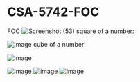 # CSA-5742-FOC
FOC
![Screenshot (53)](https://user-images.githubusercontent.com/113986476/214474439-4ae78c0b-164a-4bce-a75a-a95de89948d6.png)
square of a number:

![image](https://user-images.githubusercontent.com/113986476/214480949-d8ac3bb9-24eb-4a7f-84f2-99eeea11ed71.png)
cube of a number:


![image](https://user-images.githubusercontent.com/113986476/214481011-a7e21076-7784-4c2e-a2ad-c5524ceb2d3e.png)

![image](https://user-images.githubusercontent.com/113986476/214481127-4f50524c-78cd-45fc-8251-5bf66feccd72.png)
![image](https://user-images.githubusercontent.com/113986476/214481439-dc9872d3-8058-45b0-822d-cece3e21dfbc.png)
![image](https://user-images.githubusercontent.com/113986476/214481576-743b8cf9-6eca-4967-a9e3-142e1530630f.png)
